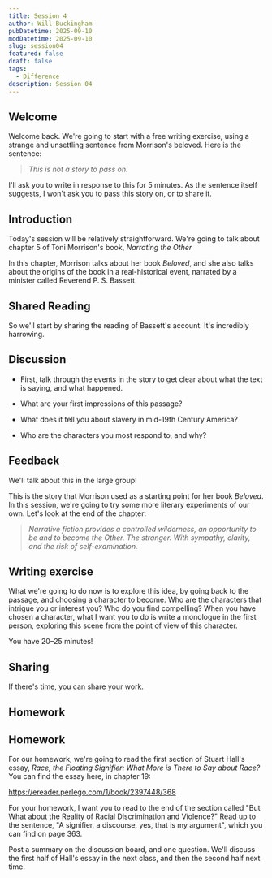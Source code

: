 ```yaml
---
title: Session 4
author: Will Buckingham
pubDatetime: 2025-09-10
modDatetime: 2025-09-10
slug: session04
featured: false
draft: false
tags:
  - Difference
description: Session 04
---
```

## **Welcome**

Welcome back. We're going to start with a free writing exercise, using a strange and unsettling sentence from Morrison's beloved. Here is the sentence:

> _This is not a story to pass on._

I'll ask you to write in response to this for 5 minutes. As the sentence itself suggests, I won't ask you to pass this story on, or to share it.

## **Introduction**

Today's session will be relatively straightforward. We're going to talk about chapter 5 of Toni Morrison's book, _Narrating the Other_

In this chapter, Morrison talks about her book _Beloved_, and she also talks about the origins of the book in a real-historical event, narrated by a minister called Reverend P. S. Bassett.

## **Shared Reading**

So we'll start by sharing the reading of Bassett's account. It's incredibly harrowing.

## **Discussion**

*   First, talk through the events in the story to get clear about what the text is saying, and what happened.
    
*   What are your first impressions of this passage?
    
*   What does it tell you about slavery in mid-19th Century America?
    
*   Who are the characters you most respond to, and why?
    

## **Feedback**

We'll talk about this in the large group!

This is the story that Morrison used as a starting point for her book _Beloved_. In this session, we're going to try some more literary experiments of our own. Let's look at the end of the chapter:

> _Narrative fiction provides a controlled wilderness, an opportunity to be and to become the Other. The stranger. With sympathy, clarity, and the risk of self-examination._

## **Writing exercise**

What we're going to do now is to explore this idea, by going back to the passage, and choosing a character to become. Who are the characters that intrigue you or interest you? Who do you find compelling? When you have chosen a character, what I want you to do is write a monologue in the first person, exploring this scene from the point of view of this character.

You have 20–25 minutes!

## **Sharing**

If there's time, you can share your work.

## **Homework**

## Homework
For our homework, we're going to read the first section of Stuart Hall's essay, *Race, the Floating Signifier: What More is There to Say about Race?* You can find the essay here, in chapter 19:

https://ereader.perlego.com/1/book/2397448/368

For your homework, I want you to read to the end of the section called "But What about the Reality of Racial Discrimination and Violence?" Read up to the sentence, "A signifier, a discourse, yes, that is my argument", which you can find on page 363.

Post a summary on the discussion board, and one question. We'll discuss the first half of Hall's essay in the next class, and then the second half next time.
